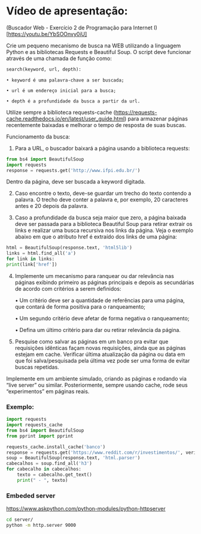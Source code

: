 # Vídeo de apresentação:

(Buscador Web - Exercício 2 de Programação para Internet I)[https://youtu.be/YbSOOnvy0iU]

Crie um pequeno mecanismo de busca na WEB utilizando a linguagem Python e as bibliotecas Requests e Beautiful Soup. O script deve funcionar através de uma chamada de função como:

```python
search(keyword, url, depth):
```

    • keyword é uma palavra-chave a ser buscada;

    • url é um endereço inicial para a busca;

    • depth é a profundidade da busca a partir da url.

Utilize sempre a biblioteca requests-cache (https://requests-cache.readthedocs.io/en/latest/user_guide.html) para armazenar páginas recentemente baixadas e melhorar o tempo de resposta de suas buscas.

Funcionamento da busca:

1. Para a URL, o buscador baixará a página usando a biblioteca requests:

``` python
from bs4 import BeautifulSoup
import requests
response = requests.get('http://www.ifpi.edu.br/')
```

Dentro da página, deve ser buscada a keyword digitada.

2. Caso encontre o texto, deve-se guardar um trecho do texto contendo a palavra. O trecho deve conter a palavra e, por exemplo, 20 caracteres antes e 20 depois da palavra.

3. Caso a profundidade da busca seja maior que zero, a página baixada deve ser passada para a biblioteca Beautiful Soup para retirar extrair os links e realizar uma busca recursiva nos links da página. Veja o exemplo abaixo em que o atributo href é extraído dos links de uma página:

``` python
html = BeautifulSoup(response.text, 'html5lib')
links = html.find_all('a')
for link in links:
print(link['href'])
```

4. Implemente um mecanismo para ranquear ou dar relevância nas páginas exibindo primeiro as páginas principais e depois as secundárias de acordo com critérios a serem definidos:

    • Um critério deve ser a quantidade de referências para uma página, que contará de forma positiva para o ranqueamento;

    • Um segundo critério deve afetar de forma negativa o ranqueamento;

    • Defina um último critério para dar ou retirar relevância da página.

5. Pesquise como salvar as páginas em um banco pra evitar que requisições idênticas façam novas requisições, ainda que as páginas estejam em cache. Verificar última atualização da página ou data em que foi salva/pesquisada pela última vez pode ser uma forma de evitar buscas repetidas.

Implemente em um ambiente simulado, criando as páginas e rodando via “live server” ou similar. Posteriormente, sempre usando cache, rode seus “experimentos” em páginas reais.

### Exemplo:

``` python
import requests
import requests_cache
from bs4 import BeautifulSoup
from pprint import pprint

requests_cache.install_cache('banco')
response = requests.get('https://www.reddit.com/r/investimentos/', verify=False)
soup = BeautifulSoup(response.text, 'html.parser')
cabecalhos = soup.find_all('h3')
for cabecalho in cabecalhos:
    texto = cabecalho.get_text()
    print(" - ", texto)
```

### Embeded server

https://www.askpython.com/python-modules/python-httpserver

``` sh
cd server/
python -m http.server 9000
```
